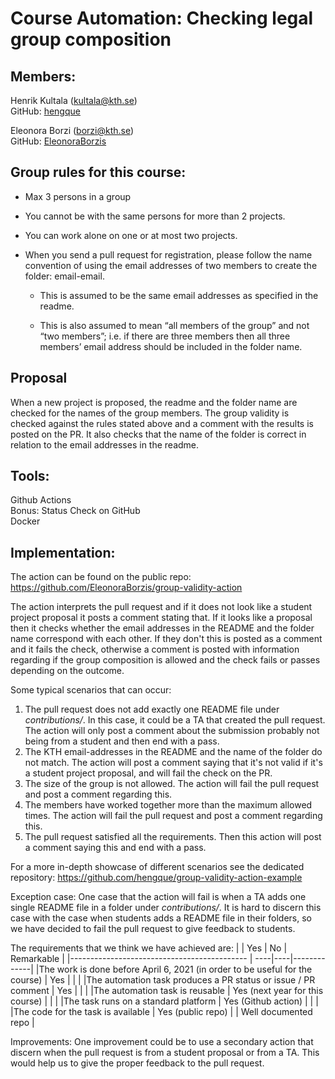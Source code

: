 
# Course Automation: Checking legal group composition

## Members: 
 Henrik Kultala (kultala@kth.se)  
 GitHub: [hengque](https://github.com/hengque)

 Eleonora Borzi (borzi@kth.se)  
 GitHub: [EleonoraBorzis](https://github.com/EleonoraBorzis)


## Group rules for this course:
- Max 3 persons in a group 

- You cannot be with the same persons for more than 2 projects.

- You can work alone on one or at most two projects.

- When you send a pull request for registration, please follow the name convention of using the email addresses of two members to create the folder: email-email. 
    - This is assumed to be the same email addresses as specified in the readme. 

    - This is also assumed to mean “all members of the group” and not “two members”; i.e. if there are three members then all three members’ email address should be included in the folder name.

## Proposal
When a new project is proposed, the readme and the folder name are checked for the names of the group members. The group validity is checked against the rules stated above and a comment with the results is posted on the PR. It also checks that the name of the folder is correct in relation to the email addresses in the readme.

## Tools:
Github Actions   
Bonus: Status Check on GitHub  
Docker

## Implementation:
The action can be found on the public repo: https://github.com/EleonoraBorzis/group-validity-action

The action interprets the pull request and if it does not look like a student project proposal it posts a comment stating that. If it looks like a proposal then it checks whether the email addresses in the README and the folder name correspond with each other. If they don't this is posted as a comment and it fails the check, otherwise a comment is posted with information regarding if the group composition is allowed and the check fails or passes depending on the outcome.

Some typical scenarios that can occur:
1. The pull request does not add exactly one README file under *contributions/*. In this case, it could be a TA that created the pull request. The action will only post a comment about the submission probably not being from a student and then end with a pass. 
2. The KTH email-addresses in the README and the name of the folder do not match. The action will post a comment saying that it's not valid if it's a student project proposal, and will fail the check on the PR. 
3. The size of the group is not allowed. The action will fail the pull request and post a comment regarding this. 
4. The members have worked together more than the maximum allowed times. The action will fail the pull request and post a comment regarding this. 
5. The pull request satisfied all the requirements. Then this action will post a comment saying this and end with a pass.

For a more in-depth showcase of different scenarios see the dedicated repository: https://github.com/hengque/group-validity-action-example 

Exception case: One case that the action will fail is when a TA adds one single README file in a folder under *contributions/*. It is hard to discern this case with the case when students adds a README file in their folders, so we have decided to fail the pull request to give feedback to students.  

The requirements that we think we have achieved are: 
|                                             | Yes | No | Remarkable  |
|-------------------------------------------- | ----|----|-------------|
|The work is done before April 6, 2021 (in order to be useful for the course) | Yes |  | |
|The automation task produces a PR status or issue / PR comment | Yes | |  |
|The automation task is reusable | Yes (next year for this course) |  | |
|The task runs on a standard platform | Yes (Github action) | | |
|The code for the task is available | Yes (public repo) | | Well documented repo |

Improvements:
One improvement could be to use a secondary action that discern when the pull request is from a student proposal or from a TA. This would help us to give the proper feedback to the pull request. 
